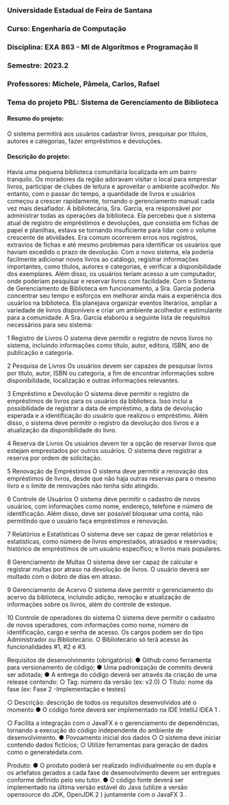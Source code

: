 ### Universidade Estadual de Feira de Santana
### Curso: Engenharia de Computação
### Disciplina: EXA 863 - MI de Algoritmos e Programação II
### Semestre: 2023.2
### Professores: Michele, Pâmela, Carlos, Rafael

### Tema do projeto PBL: Sistema de Gerenciamento de Biblioteca

#### Resumo do projeto:

O sistema permitirá aos usuários cadastrar livros, pesquisar por títulos, autores e
categorias, fazer empréstimos e devoluções.

#### Descrição do projeto:
Havia uma pequena biblioteca comunitária localizada em um bairro tranquilo. Os moradores
da região adoravam visitar o local para emprestar livros, participar de clubes de leitura e
aproveitar o ambiente acolhedor. No entanto, com o passar do tempo, a quantidade de
livros e usuários começou a crescer rapidamente, tornando o gerenciamento manual cada
vez mais desafiador.
A bibliotecária, Sra. Garcia, era responsável por administrar todas as operações da
biblioteca. Ela percebeu que o sistema atual de registro de empréstimos e devoluções, que
consistia em fichas de papel e planilhas, estava se tornando insuficiente para lidar com o
volume crescente de atividades. Era comum ocorrerem erros nos registros, extravios de
fichas e até mesmo problemas para identificar os usuários que haviam excedido o prazo de
devolução.
Com o novo sistema, ela poderia facilmente adicionar novos livros ao catálogo, registrar
informações importantes, como títulos, autores e categorias, e verificar a disponibilidade dos
exemplares. Além disso, os usuários teriam acesso a um computador, onde poderiam
pesquisar e reservar livros com facilidade.
Com o Sistema de Gerenciamento de Biblioteca em funcionamento, a Sra. Garcia poderia
concentrar seu tempo e esforços em melhorar ainda mais a experiência dos usuários na
biblioteca. Ela planejava organizar eventos literários, ampliar a variedade de livros
disponíveis e criar um ambiente acolhedor e estimulante para a comunidade.
A Sra. Garcia elaborou a seguinte lista de requisitos necessários para seu sistema:

1 Registro de Livros
O sistema deve permitir o registro de novos livros no
sistema, incluindo informações como título, autor,
editora, ISBN, ano de publicação e categoria.

2 Pesquisa de Livros
Os usuários devem ser capazes de pesquisar livros
por título, autor, ISBN ou categoria, a fim de
encontrar informações sobre disponibilidade,
localização e outras informações relevantes.

3 Empréstimo e Devolução
O sistema deve permitir o registro de empréstimos
de livros para os usuários da biblioteca. Isso inclui a
possibilidade de registrar a data de empréstimo, a
data de devolução esperada e a identificação do
usuário que realizou o empréstimo. Além disso, o
sistema deve permitir o registro da devolução dos
livros e a atualização da disponibilidade do livro.

4 Reserva de Livros
Os usuários devem ter a opção de reservar livros
que estejam emprestados por outros usuários. O
sistema deve registrar a reserva por ordem de
solicitação.

5 Renovação de Empréstimos
O sistema deve permitir a renovação dos
empréstimos de livros, desde que não haja outras
reservas para o mesmo livro e o limite de
renovações não tenha sido atingido.

6 Controle de Usuários
O sistema deve permitir o cadastro de novos
usuários, com informações como nome, endereço,
telefone e número de identificação. Além disso, deve
ser possível bloquear uma conta, não permitindo que
o usuário faça empréstimos e renovação.

7 Relatórios e Estatísticas
O sistema deve ser capaz de gerar relatórios e
estatísticas, como número de livros emprestados,
atrasados e reservados; histórico de empréstimos de
um usuário específico; e livros mais populares.

8 Gerenciamento de Multas
O sistema deve ser capaz de calcular e registrar
multas por atraso na devolução de livros. O usuário
deverá ser multado com o dobro de dias em atraso.

9 Gerenciamento de Acervo
O sistema deve permitir o gerenciamento do acervo
da biblioteca, incluindo adição, remoção e
atualização de informações sobre os livros, além do
controle de estoque.

10 Controle de operadores do
sistema
O sistema deve permitir o cadastro de novos
operadores, com informações como nome, número
de identificação, cargo e senha de acesso. Os
cargos podem ser do tipo Administrador ou
Bibliotecário. O Bibliotecário só terá acesso às
funcionalidades #1, #2 e #3.

Requisitos de desenvolvimento (obrigatório):
● Github como ferramenta para versionamento de código;
● Uma padronização de commits deverá ser adotada;
● A entrega do código deverá ser através da criação de uma release contendo:
○ Tag: número da versão (ex: v2.0)
○ Título: nome da fase (ex: Fase 2 -Implementação e testes)

○ Descrição: descrição de todos os requisitos desenvolvidos até o momento
● O código fonte deverá ser implementado na IDE IntelliJ IDEA
1
.

○ Facilita a integração com o JavaFX e o gerenciamento de dependências,
tornando a execução do código independente do ambiente de
desenvolvimento.
● Povoamento inicial dos dados
○ O sistema deve iniciar contendo dados fictícios;
○ Utilize ferramentas para geração de dados como o generatedata.com.

Produto:
● O produto poderá ser realizado individualmente ou em dupla e os artefatos
gerados a cada fase de desenvolvimento devem ser entregues conforme definido
pelo seu tutor.
● O código fonte deverá ser implementado na última versão estável do Java (utilize a
versão opensource do JDK, OpenJDK
2
) juntamente com o JavaFX
3
.


